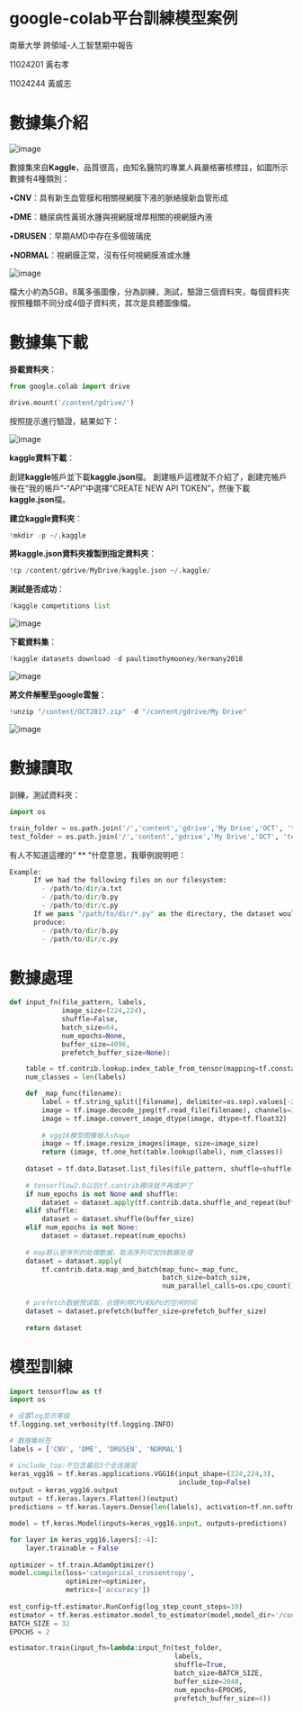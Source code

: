 # google-colab平台訓練模型案例
南華大學 跨領域-人工智慧期中報告

11024201 黃右孝

11024244 黃威志
# 數據集介紹

![image](https://github.com/11024244/mid/blob/main/jpg/01.png)

數據集來自**Kaggle**，品質很高，由知名醫院的專業人員嚴格審核標註，如圖所示數據有4種類別：

 •**CNV**：具有新生血管膜和相關視網膜下液的脈絡膜新血管形成
 
 •**DME**：糖尿病性黃斑水腫與視網膜增厚相關的視網膜內液
 
 •**DRUSEN**：早期AMD中存在多個玻璃疣
 
 •**NORMAL**：視網膜正常，沒有任何視網膜液或水腫
 
![image](https://github.com/11024244/mid/blob/main/jpg/02.png)

檔大小約為5GB，8萬多張圖像，分為訓練，測試，驗證三個資料夾，每個資料夾按照種類不同分成4個子資料夾，其次是具體圖像檔。

# 數據集下載

**掛載資料夾**：

```py
from google.colab import drive

drive.mount('/content/gdrive/')
```
按照提示進行驗證，結果如下：

![image](https://github.com/11024244/mid/blob/main/jpg/03.png)

**kaggle資料下載**：

創建**kaggle**帳戶並下載**kaggle.json**檔。 創建帳戶這裡就不介紹了，創建完帳戶後在“我的帳戶”-“API”中選擇“CREATE NEW API TOKEN”，然後下載**kaggle.json**檔。

**建立kaggle資料夾**：
```py
!mkdir -p ~/.kaggle
```
**將kaggle.json資料夾複製到指定資料夾**：
```py
!cp /content/gdrive/MyDrive/kaggle.json ~/.kaggle/
```
**測試是否成功**：
```py
!kaggle competitions list
```
![image](https://github.com/11024244/mid/blob/main/jpg/04.png)

**下載資料集**：
```py
!kaggle datasets download -d paultimothymooney/kermany2018
```
![image](https://github.com/11024244/mid/blob/main/jpg/05.png)

**將文件解壓至google雲盤**：
```py
!unzip "/content/OCT2017.zip" -d "/content/gdrive/My Drive"
```
![image](https://github.com/11024244/mid/blob/main/jpg/06.png)

# 數據讀取

訓練，測試資料夾：
```py
import os

train_folder = os.path.join('/','content','gdrive','My Drive','OCT', 'train', '**', '*.jpeg')
test_folder = os.path.join('/','content','gdrive','My Drive','OCT', 'test', '**', '*.jpeg')
```
有人不知道這裡的“ ** ”什麼意思，我舉例說明吧：
```py
Example:
      If we had the following files on our filesystem:
        - /path/to/dir/a.txt
        - /path/to/dir/b.py
        - /path/to/dir/c.py
      If we pass "/path/to/dir/*.py" as the directory, the dataset would
      produce:
        - /path/to/dir/b.py
        - /path/to/dir/c.py
```
# 數據處理
```py
def input_fn(file_pattern, labels,
             image_size=(224,224),
             shuffle=False,
             batch_size=64, 
             num_epochs=None, 
             buffer_size=4096,
             prefetch_buffer_size=None):

    table = tf.contrib.lookup.index_table_from_tensor(mapping=tf.constant(labels))
    num_classes = len(labels)

    def _map_func(filename):
        label = tf.string_split([filename], delimiter=os.sep).values[-2]
        image = tf.image.decode_jpeg(tf.read_file(filename), channels=3)
        image = tf.image.convert_image_dtype(image, dtype=tf.float32)
        
        # vgg16模型图像输入shape
        image = tf.image.resize_images(image, size=image_size)
        return (image, tf.one_hot(table.lookup(label), num_classes))
    
    dataset = tf.data.Dataset.list_files(file_pattern, shuffle=shuffle)
    
    # tensorflow2.0以后tf.contrib模块就不再维护了
    if num_epochs is not None and shuffle:
        dataset = dataset.apply(tf.contrib.data.shuffle_and_repeat(buffer_size, num_epochs))
    elif shuffle:
        dataset = dataset.shuffle(buffer_size)
    elif num_epochs is not None:
        dataset = dataset.repeat(num_epochs)
    
    # map默认是序列的处理数据，取消序列可加快数据处理
    dataset = dataset.apply(
        tf.contrib.data.map_and_batch(map_func=_map_func,
                                      batch_size=batch_size,
                                      num_parallel_calls=os.cpu_count()))
    
    # prefetch数据预读取，合理利用CPU和GPU的空闲时间
    dataset = dataset.prefetch(buffer_size=prefetch_buffer_size)
    
    return dataset
```
# 模型訓練
```py
import tensorflow as tf
import os

# 设置log显示等级
tf.logging.set_verbosity(tf.logging.INFO)

# 数据集标签
labels = ['CNV', 'DME', 'DRUSEN', 'NORMAL']

# include_top:不包含最后3个全连接层
keras_vgg16 = tf.keras.applications.VGG16(input_shape=(224,224,3),
                                          include_top=False)
output = keras_vgg16.output
output = tf.keras.layers.Flatten()(output)
predictions = tf.keras.layers.Dense(len(labels), activation=tf.nn.softmax)(output)

model = tf.keras.Model(inputs=keras_vgg16.input, outputs=predictions)

for layer in keras_vgg16.layers[:-4]:
    layer.trainable = False
    
optimizer = tf.train.AdamOptimizer()
model.compile(loss='categorical_crossentropy', 
              optimizer=optimizer,
              metrics=['accuracy'])
              
est_config=tf.estimator.RunConfig(log_step_count_steps=10)
estimator = tf.keras.estimator.model_to_estimator(model,model_dir='/content/gdrive/My Drive/estlogs',config=est_config)
BATCH_SIZE = 32
EPOCHS = 2

estimator.train(input_fn=lambda:input_fn(test_folder,
                                         labels,
                                         shuffle=True,
                                         batch_size=BATCH_SIZE,
                                         buffer_size=2048,
                                         num_epochs=EPOCHS,
                                         prefetch_buffer_size=4))
```
